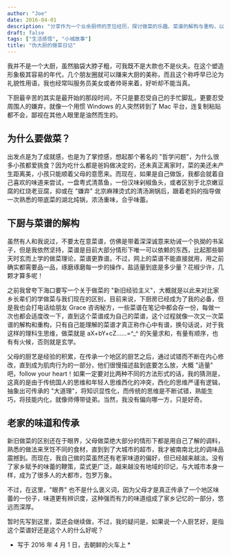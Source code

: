 ```yaml
---
author: "Joe"
date: 2016-04-01
description: "分享作为一个业余厨师的烹饪经历，探讨做菜的乐趣、菜谱的解构与重构，以及家乡味道的传承与变迁。"
draft: false
tags: ["生活感悟", "小城故事"]
title: "伪大厨的做菜日记"
---
```


我并不是一个大厨，虽然脑袋大脖子粗，可我既不是大款也不是伙夫。在这个塑造形象极其容易的年代，几个朋友圈就可以赚来大厨的美称，而且这个称呼早已沦为礼貌性用语，我也经常叫服务员美女或者帅哥来着，好听却不能当真。

下厨最辛苦的其实是最开始的那段时间，不只是要忍受自己的手忙脚乱，更要忍受周围人的嫌弃，就像一个用惯 Windows 的人突然转到了 Mac 平台，连复制粘贴都不会，鄙视在其他人眼里是油然而生的。

## 为什么要做菜？

出发点是为了成就感，也是为了掌控感，想起那个著名的 "哲学问题"，为什么很多小孩都爱挑食？因为吃什么都是爸妈做决定的，还未真正离家时，菜的美还未产生距离美，小孩只能顺着父母的意愿来。而现在，如果是自己做饭，我都会就着自己喜欢的味道来尝试，一盘粤式清蒸鱼，一份汉味剁椒鱼头，或者区别于北京嫩豆腐的红烧老豆腐，抑或在 "嫌弃" 北京麻辣烫式的清汤涮锅后，跟着老妈的指导做一次熟悉的带底菜的湖北炖锅，浓汤重味，合乎味蕾。

## 下厨与菜谱的解构

虽然有人和我说过，不要太在意菜谱，仿佛是带着深深诚意来劝诫一个执拗的书呆子，但是我依然坚持，菜谱是目前大部分情形下唯一可以依赖的东西，比起那些聊天时玄而上学的做菜理论，菜谱更靠谱。不过，网上的菜谱不能直接就用，用之前确实都需要品一品，琢磨琢磨每一步的操作，盐适量到底是多少量？花椒少许，几颗才算多呢！

之前我曾夸下海口要写一个关于做菜的 "新旧经验主义"，大概就是以此来对比家乡长辈们的学做菜与我们现在的区别，目前来说，下厨房已经成为了我的必备，但是我也会打电话给朋友 Grace 咨询秘方，一些菜谱在笔记中都会存一份，每做一次也都会适度改一下，直到这个菜谱成为自己的菜谱，这个过程就像一次又一次菜谱的解构和重构，只有自己能理解的菜谱才真正称作心中有谱，换句话说，对于我这样的理科生思维，做菜就是 aX+bY+cZ……=^_^ 的矢量求和，有量有顺序，也有有火候，否则就是玄学。

父母的厨艺是经验的积累，在传承一个地区的厨艺之后，通过试错而不断在内心修改，直到成为肌肉行为的一部分，他们很慢描述盐到底要怎么放，大概 "适量" 吧，follow your heart！如果一定要对比两种不同的方法形式的话，我的猜测是，这真的是由于传统国人的思维和年轻人思维西化的冲突，西化的思维严谨有逻辑，抽象出可传承的 "大道理"，将知识显性化，而传统的思维是不断试错，熟能生巧，将技能内化，就像师傅带徒弟。当然，我没有偏向哪一方，只是好奇。

## 老家的味道和传承

新旧做菜的区别还在于眼界，父母做菜绝大部分的情形下都是用自己了解的调料，熟悉的做法来烹饪不同的食材，直到到了大城市的超市，我才被南南北北的调味品震撼到。而现在，我自己做的菜虽然还有老家味道的偏好，但已经越来越淡。没有了家乡赋予的味蕾的鞭策，菜式更广泛，越来越没有地域的印记，与大城市本身一样，成为了很多人的大都市，包罗万象。

不过，在这里，"眼界" 也不是什么褒义词，因为父母才是真正传承了一个地区味蕾的一份子，味道更有辨识度，这种强而有力的味道组成了家乡记忆的一部分，悠远而深厚。

暂时先写到这里，菜还会继续做，不过，我的疑问是，如果说一个人厨艺好，是指这个菜谱好还是这个人的什么好呢？

* 写于 2016 年 4 月 1 日，去朝鲜的火车上 *
